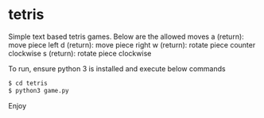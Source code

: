 # tetris

Simple text based tetris games. Below are the allowed moves
a (return): move piece left
d (return): move piece right
w (return): rotate piece counter clockwise
s (return): rotate piece clockwise	

To run, ensure python 3 is installed and execute below commands
```sh
$ cd tetris
$ python3 game.py
```

Enjoy